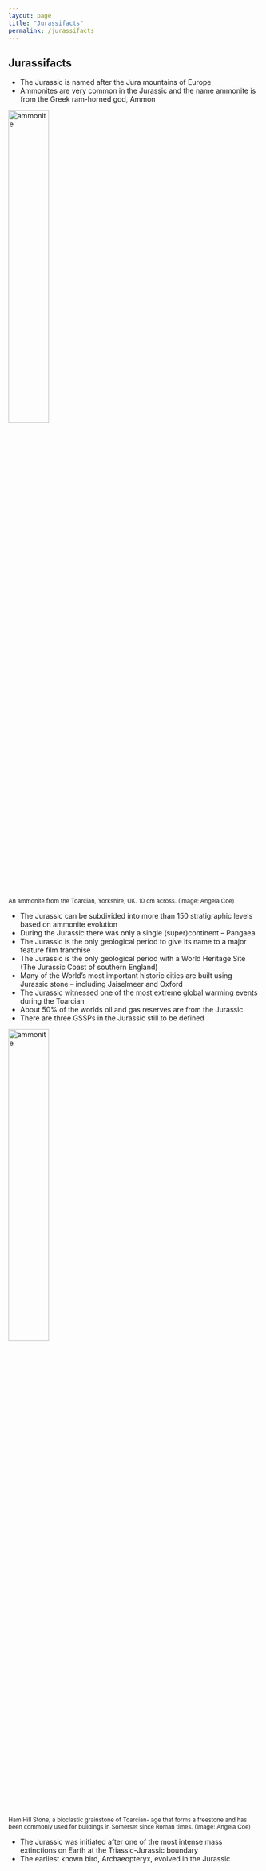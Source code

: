 ```yaml
---
layout: page
title: "Jurassifacts"
permalink: /jurassifacts
---
```

## Jurassifacts
* The Jurassic is named after the Jura mountains of Europe
* Ammonites are very common in the Jurassic and the name ammonite is from the Greek ram-horned god, Ammon

<a href="images/coe-ammonite-toarcianimg_39443.jpg"><img src="images/coe-ammonite-toarcianimg_39443.jpg" alt="ammonite" style="width:40%" /></a>
<p style="font-size:smaller;">An ammonite from the Toarcian, Yorkshire, UK. 10 cm across. (Image: Angela Coe)</p>


* The Jurassic can be subdivided into more than 150 stratigraphic levels based on ammonite evolution
* During the Jurassic there was only a single (super)continent – Pangaea
* The Jurassic is the only geological period to give its name to a major feature film franchise
* The Jurassic is the only geological period with a World Heritage Site (The Jurassic Coast of southern England)
* Many of the World’s most important historic cities are built using Jurassic stone – including Jaiselmeer and Oxford
* The Jurassic witnessed one of the most extreme global warming events during the Toarcian
* About 50% of the worlds oil and gas reserves are from the Jurassic
* There are three GSSPs in the Jurassic still to be defined


<a href="images/coe-ham-hill-stonecoe-ham-hill-stonedsc_0162-1.jpg"><img src="images/coe-ham-hill-stonecoe-ham-hill-stonedsc_0162-1.jpg" alt="ammonite" style="width:40%" /></a>
<p style="font-size:smaller;">Ham Hill Stone, a bioclastic grainstone of Toarcian- age that forms a freestone and has been commonly used for buildings in Somerset since Roman times. (Image: Angela Coe)</p>

* The Jurassic was initiated after one of the most intense mass extinctions on Earth at the Triassic-Jurassic boundary
* The earliest known bird, Archaeopteryx, evolved in the Jurassic
